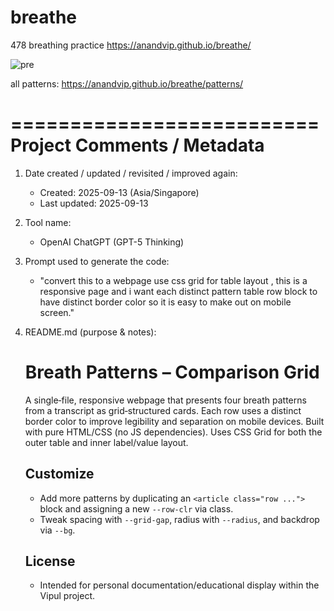 # breathe
 478 breathing practice
https://anandvip.github.io/breathe/



![pre](https://projects.invisionapp.com/static-signed/live-embed/29415417/384913378/2/latest/b6VzxIJycM3wdeCrw1ANa34gKlYEDhORCHefyPEFcsmd3qTR9nWjxht7kJYp1xHdsMXZqSFcpt933pqu025zSwlE/breathStageOne-2x.png)

all patterns:
https://anandvip.github.io/breathe/patterns/


  ==========================
  Project Comments / Metadata
  ==========================
  1) Date created / updated / revisited / improved again:
     - Created: 2025-09-13 (Asia/Singapore)
     - Last updated: 2025-09-13

  2) Tool name:
     - OpenAI ChatGPT (GPT-5 Thinking)

  3) Prompt used to generate the code:
     - "convert this to a webpage use css grid for table layout , this is a responsive page and i want each distinct pattern table row block to have  distinct border color so it is easy to make out on mobile screen."

  4) README.md (purpose & notes):
     # Breath Patterns – Comparison Grid
     A single‑file, responsive webpage that presents four breath patterns from a transcript as grid‑structured cards. Each row uses a distinct border color to improve legibility and separation on mobile devices. Built with pure HTML/CSS (no JS dependencies). Uses CSS Grid for both the outer table and inner label/value layout.

     ## Customize
     - Add more patterns by duplicating an `<article class="row ...">` block and assigning a new `--row-clr` via class.
     - Tweak spacing with `--grid-gap`, radius with `--radius`, and backdrop via `--bg`.

     ## License
     - Intended for personal documentation/educational display within the Vipul project.

